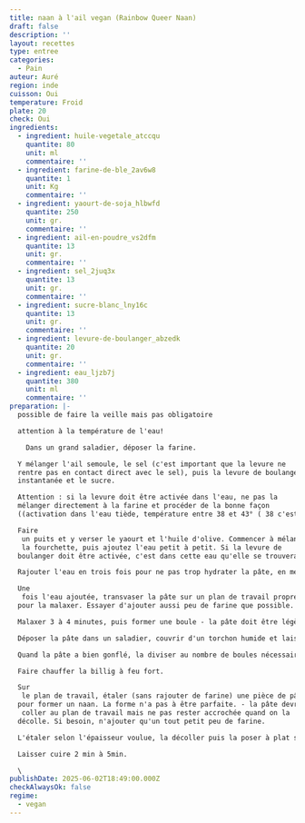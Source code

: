 ```yaml
---
title: naan à l'ail vegan (Rainbow Queer Naan)
draft: false
description: ''
layout: recettes
type: entree
categories:
  - Pain
auteur: Auré
region: inde
cuisson: Oui
temperature: Froid
plate: 20
check: Oui
ingredients:
  - ingredient: huile-vegetale_atccqu
    quantite: 80
    unit: ml
    commentaire: ''
  - ingredient: farine-de-ble_2av6w8
    quantite: 1
    unit: Kg
    commentaire: ''
  - ingredient: yaourt-de-soja_hlbwfd
    quantite: 250
    unit: gr.
    commentaire: ''
  - ingredient: ail-en-poudre_vs2dfm
    quantite: 13
    unit: gr.
    commentaire: ''
  - ingredient: sel_2juq3x
    quantite: 13
    unit: gr.
    commentaire: ''
  - ingredient: sucre-blanc_lny16c
    quantite: 13
    unit: gr.
    commentaire: ''
  - ingredient: levure-de-boulanger_abzedk
    quantite: 20
    unit: gr.
    commentaire: ''
  - ingredient: eau_ljzb7j
    quantite: 380
    unit: ml
    commentaire: ''
preparation: |-
  possible de faire la veille mais pas obligatoire

  attention à la température de l'eau!

    Dans un grand saladier, déposer la farine.

  Y mélanger l'ail semoule, le sel (c'est important que la levure ne 
  rentre pas en contact direct avec le sel), puis la levure de boulanger 
  instantanée et le sucre.

  Attention : si la levure doit être activée dans l'eau, ne pas la 
  mélanger directement à la farine et procéder de la bonne façon 
  ((activation dans l'eau tiède, température entre 38 et 43° ( 38 c'est quand c'est plus chaud que toi, normalement ça se sent ; ) avec un peu de sucre)).

  Faire
   un puits et y verser le yaourt et l'huile d'olive. Commencer à mélanger à
   la fourchette, puis ajoutez l'eau petit à petit. Si la levure de 
  boulanger doit être activée, c'est dans cette eau qu'elle se trouvera.

  Rajouter l'eau en trois fois pour ne pas trop hydrater la pâte, en mélangeant entre chaque fois.

  Une
   fois l'eau ajoutée, transvaser la pâte sur un plan de travail propre 
  pour la malaxer. Essayer d'ajouter aussi peu de farine que possible.

  Malaxer 3 à 4 minutes, puis former une boule - la pâte doit être légèrement collante, mais facile à manipuler.

  Déposer la pâte dans un saladier, couvrir d'un torchon humide et laissez monter entre 1h30 et 2h dans un endroit chaud.

  Quand la pâte a bien gonflé, la diviser au nombre de boules nécessaires.

  Faire chauffer la billig à feu fort.

  Sur
   le plan de travail, étaler (sans rajouter de farine) une pièce de pâte 
  pour former un naan. La forme n'a pas à être parfaite. - la pâte devrait
   coller au plan de travail mais ne pas rester accrochée quand on la 
  décolle. Si besoin, n'ajouter qu'un tout petit peu de farine.

  L'étaler selon l'épaisseur voulue, la décoller puis la poser à plat sur la billig chaude en baissez légèrement le feu. 

  Laisser cuire 2 min à 5min.

  \
publishDate: 2025-06-02T18:49:00.000Z
checkAlwaysOk: false
regime:
  - vegan
---
```



